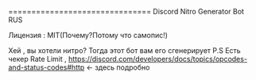 ===============================
Discord Nitro Generator Bot RUS

Лицензия : MIT(Почему?Потому что самопис!)

Хей , вы хотели нитро?
Тогда этот бот вам его сгенерирует
P.S Есть чекер Rate Limit , https://discord.com/developers/docs/topics/opcodes-and-status-codes#http <- здесь подробно
